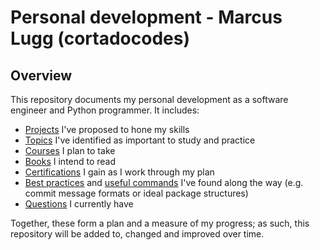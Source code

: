 # Personal development - Marcus Lugg (cortadocodes)
## Overview
This repository documents my personal development as a software engineer and Python programmer. It includes:
* [Projects](#proposed-projects) I've proposed to hone my skills
* [Topics](#topics-for-study) I've identified as important to study and practice
* [Courses](#possible-courses) I plan to take
* [Books](#books-for-study) I intend to read
* [Certifications](#certifications-and-qualifications) I gain as I work through my plan
* [Best practices](/docs/best_practices) and [useful commands](/docs/useful_commands) I've found along the way (e.g. commit 
message formats or ideal package structures)
* [Questions](/docs/questions.md) I currently have

Together, these form a plan and a measure of my progress; as such, this repository will be added to, changed and 
improved over time.

